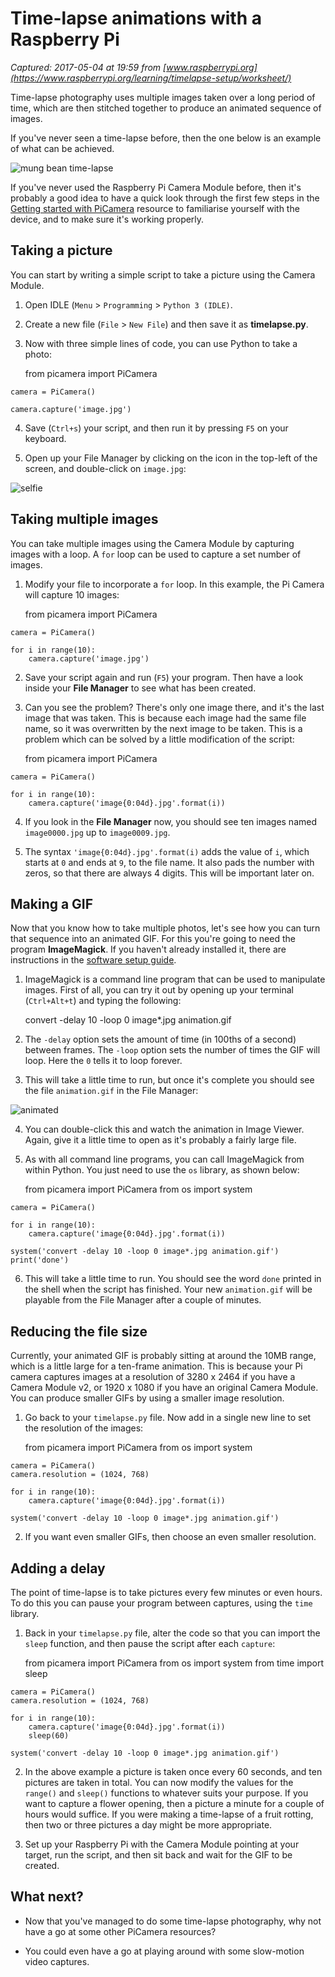# Time-lapse animations with a Raspberry Pi

_Captured: 2017-05-04 at 19:59 from [www.raspberrypi.org](https://www.raspberrypi.org/learning/timelapse-setup/worksheet/)_

Time-lapse photography uses multiple images taken over a long period of time, which are then stitched together to produce an animated sequence of images.

If you've never seen a time-lapse before, then the one below is an example of what can be achieved.

![mung bean time-lapse](https://www.raspberrypi.org/learning/timelapse-setup/images/mungbeans.gif)

If you've never used the Raspberry Pi Camera Module before, then it's probably a good idea to have a quick look through the first few steps in the [Getting started with PiCamera](https://www.raspberrypi.org/learning/getting-started-with-picamera/worksheet/) resource to familiarise yourself with the device, and to make sure it's working properly.

## Taking a picture

You can start by writing a simple script to take a picture using the Camera Module.

  1. Open IDLE (`Menu` > `Programming` > `Python 3 (IDLE)`.

  2. Create a new file (`File` > `New File`) and then save it as **timelapse.py**.

  3. Now with three simple lines of code, you can use Python to take a photo:
    
        from picamera import PiCamera
    
    camera = PiCamera()
    
    camera.capture('image.jpg')

  4. Save (`Ctrl+s`) your script, and then run it by pressing `F5` on your keyboard.

  5. Open up your File Manager by clicking on the icon in the top-left of the screen, and double-click on `image.jpg`:

![selfie](https://www.raspberrypi.org/learning/timelapse-setup/images/selfie.jpg)

## Taking multiple images

You can take multiple images using the Camera Module by capturing images with a loop. A `for` loop can be used to capture a set number of images.

  1. Modify your file to incorporate a `for` loop. In this example, the Pi Camera will capture 10 images:
    
        from picamera import PiCamera
    
    camera = PiCamera()
    
    for i in range(10):
        camera.capture('image.jpg')

  2. Save your script again and run (`F5`) your program. Then have a look inside your **File Manager** to see what has been created.

  3. Can you see the problem? There's only one image there, and it's the last image that was taken. This is because each image had the same file name, so it was overwritten by the next image to be taken. This is a problem which can be solved by a little modification of the script:
    
        from picamera import PiCamera
    
    camera = PiCamera()
    
    for i in range(10):
        camera.capture('image{0:04d}.jpg'.format(i))

  4. If you look in the **File Manager** now, you should see ten images named `image0000.jpg` up to `image0009.jpg`.

  5. The syntax `'image{0:04d}.jpg'.format(i)` adds the value of `i`, which starts at `0` and ends at `9`, to the file name. It also pads the number with zeros, so that there are always 4 digits. This will be important later on.

## Making a GIF

Now that you know how to take multiple photos, let's see how you can turn that sequence into an animated GIF. For this you're going to need the program **ImageMagick**. If you haven't already installed it, there are instructions in the [software setup guide](https://www.raspberrypi.org/learning/timelapse-setup/software.md).

  1. ImageMagick is a command line program that can be used to manipulate images. First of all, you can try it out by opening up your terminal (`Ctrl+Alt+t`) and typing the following:
    
        convert -delay 10 -loop 0 image*.jpg animation.gif

  2. The `-delay` option sets the amount of time (in 100ths of a second) between frames. The `-loop` option sets the number of times the GIF will loop. Here the `0` tells it to loop forever.

  3. This will take a little time to run, but once it's complete you should see the file `animation.gif` in the File Manager:

![animated](https://www.raspberrypi.org/learning/timelapse-setup/images/animation.gif)

  4. You can double-click this and watch the animation in Image Viewer. Again, give it a little time to open as it's probably a fairly large file.

  5. As with all command line programs, you can call ImageMagick from within Python. You just need to use the `os` library, as shown below:
    
        from picamera import PiCamera
    from os import system
    
    camera = PiCamera()
    
    for i in range(10):
        camera.capture('image{0:04d}.jpg'.format(i))
    
    system('convert -delay 10 -loop 0 image*.jpg animation.gif')
    print('done')

  6. This will take a little time to run. You should see the word `done` printed in the shell when the script has finished. Your new `animation.gif` will be playable from the File Manager after a couple of minutes.

## Reducing the file size

Currently, your animated GIF is probably sitting at around the 10MB range, which is a little large for a ten-frame animation. This is because your Pi camera captures images at a resolution of 3280 x 2464 if you have a Camera Module v2, or 1920 x 1080 if you have an original Camera Module. You can produce smaller GIFs by using a smaller image resolution.

  1. Go back to your `timelapse.py` file. Now add in a single new line to set the resolution of the images:
    
        from picamera import PiCamera
    from os import system
    
    camera = PiCamera()
    camera.resolution = (1024, 768)
    
    for i in range(10):
        camera.capture('image{0:04d}.jpg'.format(i))
    
    system('convert -delay 10 -loop 0 image*.jpg animation.gif')

  2. If you want even smaller GIFs, then choose an even smaller resolution.

## Adding a delay

The point of time-lapse is to take pictures every few minutes or even hours. To do this you can pause your program between captures, using the `time` library.

  1. Back in your `timelapse.py` file, alter the code so that you can import the `sleep` function, and then pause the script after each `capture`:
    
        from picamera import PiCamera
    from os import system
    from time import sleep
    
    camera = PiCamera()
    camera.resolution = (1024, 768)
    
    for i in range(10):
        camera.capture('image{0:04d}.jpg'.format(i))
        sleep(60)
    
    system('convert -delay 10 -loop 0 image*.jpg animation.gif')

  2. In the above example a picture is taken once every 60 seconds, and ten pictures are taken in total. You can now modify the values for the `range()` and `sleep()` functions to whatever suits your purpose. If you want to capture a flower opening, then a picture a minute for a couple of hours would suffice. If you were making a time-lapse of a fruit rotting, then two or three pictures a day might be more appropriate.

  3. Set up your Raspberry Pi with the Camera Module pointing at your target, run the script, and then sit back and wait for the GIF to be created.

## What next?

  * Now that you've managed to do some time-lapse photography, why not have a go at some other PiCamera resources?

  * You could even have a go at playing around with some slow-motion video captures.
